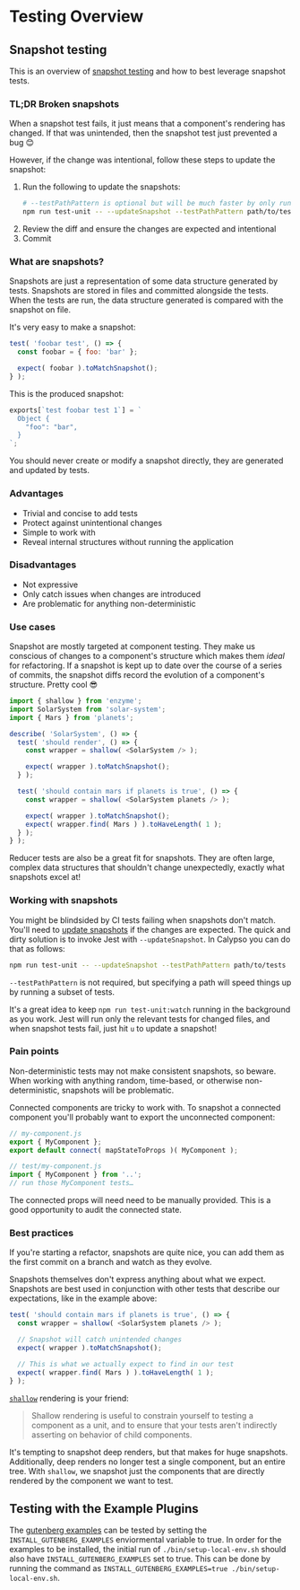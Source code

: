 # Testing Overview

## Snapshot testing

This is an overview of [snapshot testing] and how to best leverage snapshot tests.

### TL;DR Broken snapshots

When a snapshot test fails, it just means that a component's rendering has changed. If that was
unintended, then the snapshot test just prevented a bug 😊

However, if the change was intentional, follow these steps to update the snapshot:

1. Run the following to update the snapshots:
   ```sh
   # --testPathPattern is optional but will be much faster by only running matching tests
   npm run test-unit -- --updateSnapshot --testPathPattern path/to/tests
   ```
1. Review the diff and ensure the changes are expected and intentional
1. Commit

### What are snapshots?

Snapshots are just a representation of some data structure generated by tests. Snapshots are stored
in files and committed alongside the tests. When the tests are run, the data structure generated is
compared with the snapshot on file.

It's very easy to make a snapshot:

```js
test( 'foobar test', () => {
  const foobar = { foo: 'bar' };

  expect( foobar ).toMatchSnapshot();
} );
```

This is the produced snapshot:

```js
exports[`test foobar test 1`] = `
  Object {
    "foo": "bar",
  }
`;
```

You should never create or modify a snapshot directly, they are generated and updated by tests.

### Advantages

* Trivial and concise to add tests
* Protect against unintentional changes
* Simple to work with
* Reveal internal structures without running the application

### Disadvantages

* Not expressive
* Only catch issues when changes are introduced
* Are problematic for anything non-deterministic

### Use cases

Snapshot are mostly targeted at component testing. They make us conscious of changes to a
component's structure which makes them _ideal_ for refactoring. If a snapshot is kept up to date
over the course of a series of commits, the snapshot diffs record the evolution of a component's
structure. Pretty cool 😎

```js
import { shallow } from 'enzyme';
import SolarSystem from 'solar-system';
import { Mars } from 'planets';

describe( 'SolarSystem', () => {
  test( 'should render', () => {
    const wrapper = shallow( <SolarSystem /> );

    expect( wrapper ).toMatchSnapshot();
  } );

  test( 'should contain mars if planets is true', () => {
    const wrapper = shallow( <SolarSystem planets /> );

    expect( wrapper ).toMatchSnapshot();
    expect( wrapper.find( Mars ) ).toHaveLength( 1 );
  } );
} );
```

Reducer tests are also be a great fit for snapshots. They are often large, complex data structures
that shouldn't change unexpectedly, exactly what snapshots excel at!

### Working with snapshots

You might be blindsided by CI tests failing when snapshots don't match. You'll need to
[update snapshots] if the changes are expected. The quick and dirty solution is to invoke Jest with
`--updateSnapshot`. In Calypso you can do that as follows:

```sh
npm run test-unit -- --updateSnapshot --testPathPattern path/to/tests
```

`--testPathPattern` is not required, but specifying a path will speed things up by running a subset
of tests.

It's a great idea to keep `npm run test-unit:watch` running in the background as you work. Jest will
run only the relevant tests for changed files, and when snapshot tests fail, just hit `u` to update
a snapshot!

### Pain points

Non-deterministic tests may not make consistent snapshots, so beware. When working with anything
random, time-based, or otherwise non-deterministic, snapshots will be problematic.

Connected components are tricky to work with. To snapshot a connected component you'll probably want
to export the unconnected component:

```js
// my-component.js
export { MyComponent };
export default connect( mapStateToProps )( MyComponent );

// test/my-component.js
import { MyComponent } from '..';
// run those MyComponent tests…
```

The connected props will need need to be manually provided. This is a good opportunity to audit the
connected state.

### Best practices

If you're starting a refactor, snapshots are quite nice, you can add them as the first commit on a
branch and watch as they evolve.

Snapshots themselves don't express anything about what we expect. Snapshots are best used in
conjunction with other tests that describe our expectations, like in the example above:

```js
test( 'should contain mars if planets is true', () => {
  const wrapper = shallow( <SolarSystem planets /> );

  // Snapshot will catch unintended changes
  expect( wrapper ).toMatchSnapshot();

  // This is what we actually expect to find in our test
  expect( wrapper.find( Mars ) ).toHaveLength( 1 );
} );
```

[`shallow`](http://airbnb.io/enzyme/docs/api/shallow.html) rendering is your friend:

> Shallow rendering is useful to constrain yourself to testing a component as a unit, and to ensure
that your tests aren't indirectly asserting on behavior of child components.

It's tempting to snapshot deep renders, but that makes for huge snapshots. Additionally, deep
renders no longer test a single component, but an entire tree. With `shallow`, we snapshot just the
components that are directly rendered by the component we want to test.


[snapshot testing]: https://facebook.github.io/jest/docs/en/snapshot-testing.html
[update snapshots]: https://facebook.github.io/jest/docs/en/snapshot-testing.html#updating-snapshots

## Testing with the Example Plugins

The [gutenberg examples](https://github.com/WordPress/gutenberg-examples) can be tested by setting the `INSTALL_GUTENBERG_EXAMPLES` enviormental variable to true. In order for the examples to be installed, the initial run of `./bin/setup-local-env.sh` should also have `INSTALL_GUTENBERG_EXAMPLES` set to true. This can be done by running the command as `INSTALL_GUTENBERG_EXAMPLES=true ./bin/setup-local-env.sh`.
